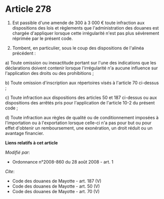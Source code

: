 # Article 278

1. Est passible d'une amende de 300 à 3 000 € toute infraction aux dispositions des lois et règlements que l'administration
des douanes est chargée d'appliquer lorsque cette irrégularité n'est pas plus sévèrement réprimée par le présent code. 

2. Tombent, en particulier, sous le coup des dispositions de l'alinéa précédent : 

a) Toute omission ou inexactitude portant sur l'une des indications que les déclarations doivent contenir lorsque
l'irrégularité n'a aucune influence sur l'application des droits ou des prohibitions ; 

b) Toute omission d'inscription aux répertoires visés à l'article 70 ci-dessus ; 

c) Toute infraction aux dispositions des articles 50 et 187 ci-dessus ou aux dispositions des arrêtés pris pour l'application
de l'article 10-2 du présent code ; 

d) Toute infraction aux règles de qualité ou de conditionnement imposées à l'importation ou à l'exportation lorsque celle-ci
n'a pas pour but ou pour effet d'obtenir un remboursement, une exonération, un droit réduit ou un avantage financier.

**Liens relatifs à cet article**

_Modifié par_:

  - Ordonnance n°2008-860 du 28 août 2008 - art. 1

_Cite_:

  - Code des douanes de Mayotte - art. 187 (V)
  - Code des douanes de Mayotte - art. 50 (V)
  - Code des douanes de Mayotte - art. 70 (V)

